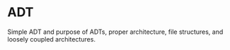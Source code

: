 # ADT
Simple ADT and purpose of ADTs, proper architecture, file structures, and loosely
coupled architectures.
